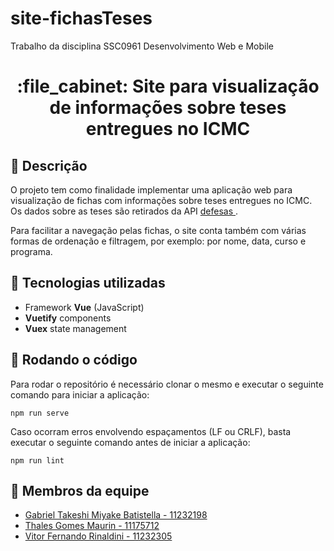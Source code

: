 # site-fichasTeses
Trabalho da disciplina SSC0961 Desenvolvimento Web e Mobile

<h1 align="center"> :file_cabinet: Site para visualização de informações sobre teses entregues no ICMC </h1>

## :memo: Descrição
O projeto tem como finalidade implementar uma aplicação web para visualização de fichas com informações sobre teses entregues no ICMC. Os dados sobre as teses são retirados da API <a href="http://thanos.icmc.usp.br:4567/api/v1/defesas"> defesas </a>.

Para facilitar a navegação pelas fichas, o site conta também com várias formas de ordenação e filtragem, por exemplo: por nome, data, curso e programa.

## :wrench: Tecnologias utilizadas
* Framework <b>Vue</b> (JavaScript)
* <b>Vuetify</b> components
* <b>Vuex</b> state management

## :rocket: Rodando o código
Para rodar o repositório é necessário clonar o mesmo e executar o seguinte comando para iniciar a aplicação:
```
npm run serve
```

Caso ocorram erros envolvendo espaçamentos (LF ou CRLF), basta executar o seguinte comando antes de iniciar a aplicação:
```
npm run lint
```

## :handshake: Membros da equipe
* <a href=https://www.linkedin.com/in/gabrielbatistella/> Gabriel Takeshi Miyake Batistella - 11232198 </a>
* <a href=https://www.linkedin.com/in/thalesmaurin/> Thales Gomes Maurin - 11175712 </a>
* <a href=https://www.linkedin.com/in/vitor-rinaldini/> Vitor Fernando Rinaldini - 11232305 </a>